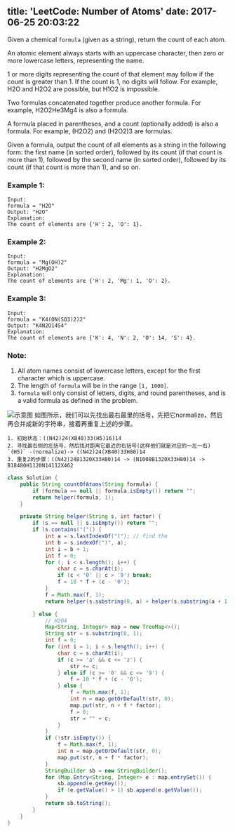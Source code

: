 title: 'LeetCode: Number of Atoms'
date: 2017-06-25 20:03:22
---
Given a chemical `formula` (given as a string), return the count of each atom.

An atomic element always starts with an uppercase character, then zero or more lowercase letters, representing the name.

1 or more digits representing the count of that element may follow if the count is greater than 1. If the count is 1, no digits will follow. For example, H2O and H2O2 are possible, but H1O2 is impossible.

Two formulas concatenated together produce another formula. For example, H2O2He3Mg4 is also a formula.

A formula placed in parentheses, and a count (optionally added) is also a formula. For example, (H2O2) and (H2O2)3 are formulas.

Given a formula, output the count of all elements as a string in the following form: the first name (in sorted order), followed by its count (if that count is more than 1), followed by the second name (in sorted order), followed by its count (if that count is more than 1), and so on.

### Example 1:
```
Input:
formula = "H2O"
Output: "H2O"
Explanation:
The count of elements are {'H': 2, 'O': 1}.
```

### Example 2:
```
Input:
formula = "Mg(OH)2"
Output: "H2MgO2"
Explanation:
The count of elements are {'H': 2, 'Mg': 1, 'O': 2}.
```

### Example 3:
```
Input:
formula = "K4(ON(SO3)2)2"
Output: "K4N2O14S4"
Explanation:
The count of elements are {'K': 4, 'N': 2, 'O': 14, 'S': 4}.
```

### Note:
1. All atom names consist of lowercase letters, except for the first character which is uppercase.
2. The length of `formula` will be in the range `[1, 1000]`.
3. `formula` will only consist of letters, digits, and round parentheses, and is a valid formula as defined in the problem.

![示意图](https://cl.ly/0e1O0a0i1E0v/download/leetcode726.png)
如图所示，我们可以先找出最右最里的括号，先把它normalize，然后再合并成新的字符串，接着再重复上述的步骤。

```
1. 初始状态：((N42)24(XB40)33(H5)16)14
2. 寻找最右侧的左括号，然后找对距离它最近的右括号(这样他们就是对应的一左一右) `(H5)` -(normalize)-> ((N42)24(XB40)33H80)14
3. 重复2的步骤：((N42)24B1320X33H80)14 -> (N1008B1320X33H80)14 -> B18480H1120N14112X462
```

```java
class Solution {
    public String countOfAtoms(String formula) {
        if (formula == null || formula.isEmpty()) return "";
        return helper(formula, 1);
    }

    private String helper(String s, int factor) {
        if (s == null || s.isEmpty()) return "";
        if (s.contains("(")) {
            int a = s.lastIndexOf("("); // find the
            int b = s.indexOf(")", a);
            int i = b + 1;
            int f = 0;
            for (; i < s.length(); i++) {
                char c = s.charAt(i);
                if (c < '0' || c > '9') break;
                f = 10 * f + (c - '0');
            }
            f = Math.max(f, 1);
            return helper(s.substring(0, a) + helper(s.substring(a + 1, b), factor * f) + s.substring(i), factor);

        } else {
            // H2O4
            Map<String, Integer> map = new TreeMap<>();
            String str = s.substring(0, 1);
            int f = 0;
            for (int i = 1; i < s.length(); i++) {
                char c = s.charAt(i);
                if (c >= 'a' && c <= 'z') {
                    str += c;
                } else if (c >= '0' && c <= '9') {
                    f = 10 * f + (c - '0');
                } else {
                    f = Math.max(f, 1);
                    int n = map.getOrDefault(str, 0);
                    map.put(str, n + f * factor);
                    f = 0;
                    str = "" + c;
                }
            }
            if (!str.isEmpty()) {
                f = Math.max(f, 1);
                int n = map.getOrDefault(str, 0);
                map.put(str, n + f * factor);
            }
            StringBuilder sb = new StringBuilder();
            for (Map.Entry<String, Integer> e : map.entrySet()) {
                sb.append(e.getKey());
                if (e.getValue() > 1) sb.append(e.getValue());
            }
            return sb.toString();
        }
    }
}
```
